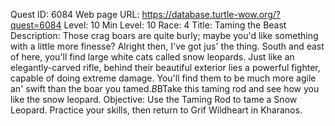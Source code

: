 Quest ID: 6084
Web page URL: https://database.turtle-wow.org/?quest=6084
Level: 10
Min Level: 10
Race: 4
Title: Taming the Beast
Description: Those crag boars are quite burly; maybe you'd like something with a little more finesse? Alright then, I've got jus' the thing. South and east of here, you'll find large white cats called snow leopards. Just like an elegantly-carved rifle, behind their beautiful exterior lies a powerful fighter, capable of doing extreme damage. You'll find them to be much more agile an' swift than the boar you tamed.$B$BTake this taming rod and see how you like the snow leopard.
Objective: Use the Taming Rod to tame a Snow Leopard. Practice your skills, then return to Grif Wildheart in Kharanos.
